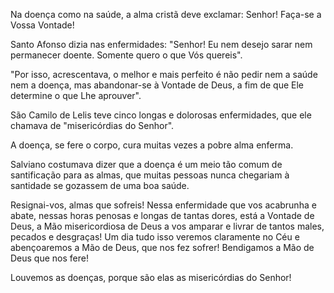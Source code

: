 Na doença como na saúde, a alma cristã deve exclamar: Senhor! Faça-se a Vossa Vontade!

Santo Afonso dizia nas enfermidades: "Senhor! Eu nem desejo sarar nem permanecer doente. Somente quero o que Vós quereis".

"Por isso, acrescentava, o melhor e mais perfeito é não pedir nem a saúde nem a doença, mas abandonar-se à Vontade de Deus, a fim de que Ele determine o que Lhe aprouver".

São Camilo de Lelis teve cinco longas e dolorosas enfermidades, que ele chamava de "misericórdias do Senhor".

A doença, se fere o corpo, cura muitas vezes a pobre alma enferma.

Salviano costumava dizer que a doença é um meio tão comum de santificação para as almas, que muitas pessoas nunca chegariam à santidade se gozassem de uma boa saúde.

Resignai-vos, almas que sofreis! Nessa enfermidade que vos acabrunha e abate, nessas horas penosas e longas de tantas dores, está a Vontade de Deus, a Mão misericordiosa de Deus a vos amparar e livrar de tantos males, pecados e desgraças! Um dia tudo isso veremos claramente no Céu e abençoaremos a Mão de Deus, que nos fez sofrer! Bendigamos a Mão de Deus que nos fere!

Louvemos as doenças, porque são elas as misericórdias do Senhor!